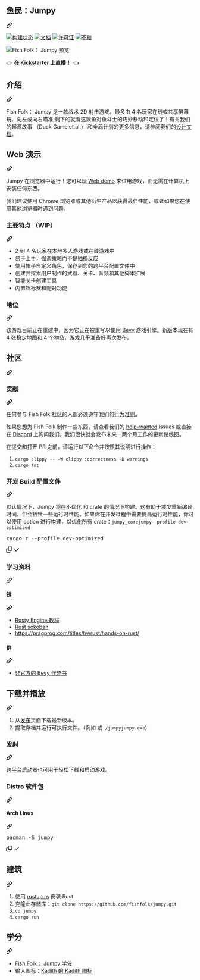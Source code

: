 <div class="Box-sc-g0xbh4-0 QkQOb js-snippet-clipboard-copy-unpositioned" data-hpc="true"><article class="markdown-body entry-content container-lg" itemprop="text"><div class="markdown-heading" dir="auto"><h1 tabindex="-1" class="heading-element" dir="auto" _msttexthash="14247727" _msthash="322">鱼民：Jumpy</h1><a id="user-content-fish-folk-jumpy" class="anchor" aria-label="永久链接： Fish Folk： Jumpy" href="#fish-folk-jumpy" _mstaria-label="572741" _msthash="323"><svg class="octicon octicon-link" viewBox="0 0 16 16" version="1.1" width="16" height="16" aria-hidden="true"><path d="m7.775 3.275 1.25-1.25a3.5 3.5 0 1 1 4.95 4.95l-2.5 2.5a3.5 3.5 0 0 1-4.95 0 .751.751 0 0 1 .018-1.042.751.751 0 0 1 1.042-.018 1.998 1.998 0 0 0 2.83 0l2.5-2.5a2.002 2.002 0 0 0-2.83-2.83l-1.25 1.25a.751.751 0 0 1-1.042-.018.751.751 0 0 1-.018-1.042Zm-4.69 9.64a1.998 1.998 0 0 0 2.83 0l1.25-1.25a.751.751 0 0 1 1.042.018.751.751 0 0 1 .018 1.042l-1.25 1.25a3.5 3.5 0 1 1-4.95-4.95l2.5-2.5a3.5 3.5 0 0 1 4.95 0 .751.751 0 0 1-.018 1.042.751.751 0 0 1-1.042.018 1.998 1.998 0 0 0-2.83 0l-2.5 2.5a1.998 1.998 0 0 0 0 2.83Z"></path></svg></a></div>
<p dir="auto"><a href="https://github.com/fishfolk/jumpy/actions"><img src="https://camo.githubusercontent.com/028f8391bea4321ec622c67c98770025d6dd1d409d6ae0c5aa03fb94fcf96398/68747470733a2f2f696d672e736869656c64732e696f2f6769746875622f616374696f6e732f776f726b666c6f772f7374617475732f66697368666f6c6b2f6a756d70792f63692e796d6c3f6c6f676f3d676974687562266c6162656c436f6c6f723d31653163323426636f6c6f723d386263666366" alt="构建状态" data-canonical-src="https://img.shields.io/github/actions/workflow/status/fishfolk/jumpy/ci.yml?logo=github&amp;labelColor=1e1c24&amp;color=8bcfcf" style="max-width: 100%;" _mstalt="181376" _msthash="324"></a> <a href="https://fishfolk.github.io/jumpy/book" rel="nofollow"><img src="https://camo.githubusercontent.com/98320877f49be555a9946a2c1680eff3f0f7e788223d722a352f75cfe6c269ed/68747470733a2f2f696d672e736869656c64732e696f2f62616467652f646f63756d656e746174696f6e2d66697368666f6c6b2e6769746875622e696f2d677265656e2e7376673f6c6162656c436f6c6f723d31653163323426636f6c6f723d663365653761" alt="文档" data-canonical-src="https://img.shields.io/badge/documentation-fishfolk.github.io-green.svg?labelColor=1e1c24&amp;color=f3ee7a" style="max-width: 100%;" _mstalt="234962" _msthash="325"></a> <a href="/fishfolk/jumpy/blob/main/LICENSE"><img src="https://camo.githubusercontent.com/49c87cad30ff2168e919c593bdce147e38aba611c63abd0e4d2faba760bd6825/68747470733a2f2f696d672e736869656c64732e696f2f62616467652f4c6963656e73652d4d49542532306f72253230417061636865253230322d677265656e2e7376673f6c6162656c3d6c6963656e7365266c6162656c436f6c6f723d31653163323426636f6c6f723d333439323565" alt="许可证" data-canonical-src="https://img.shields.io/badge/License-MIT%20or%20Apache%202-green.svg?label=license&amp;labelColor=1e1c24&amp;color=34925e" style="max-width: 100%;" _mstalt="93288" _msthash="326"></a> <a href="https://discord.gg/4smxjcheE5" rel="nofollow"><img src="https://camo.githubusercontent.com/5bd4299ef3ccde2188209b3e51605a3bc62c62289261b1ac79ee413da108de96/68747470733a2f2f696d672e736869656c64732e696f2f62616467652f636861742d6f6e253230646973636f72642d677265656e2e7376673f6c6f676f3d646973636f7264266c6f676f436f6c6f723d666666266c6162656c436f6c6f723d31653163323426636f6c6f723d386435623366" alt="不和" data-canonical-src="https://img.shields.io/badge/chat-on%20discord-green.svg?logo=discord&amp;logoColor=fff&amp;labelColor=1e1c24&amp;color=8d5b3f" style="max-width: 100%;" _mstalt="93990" _msthash="327"></a></p>
<p dir="auto"><animated-image data-catalyst=""><a target="_blank" rel="noopener noreferrer nofollow" href="https://user-images.githubusercontent.com/24392180/151969075-399e9fea-e2de-4340-96a4-0a0e5b79c281.gif" data-target="animated-image.originalLink"><img src="https://user-images.githubusercontent.com/24392180/151969075-399e9fea-e2de-4340-96a4-0a0e5b79c281.gif" alt="Fish Folk： Jumpy 预览" style="max-width: 100%; display: inline-block;" data-target="animated-image.originalImage" _mstalt="477997" _msthash="328"></a>
  
<p dir="auto" _msttexthash="93030392" _msthash="333">👉 <strong _istranslated="1"><a href="https://www.kickstarter.com/projects/erlendsh/fish-folk" rel="nofollow" _istranslated="1">在 Kickstarter 上直播！</a></strong> 👈</p>
<div class="markdown-heading" dir="auto"><h2 tabindex="-1" class="heading-element" dir="auto" _msttexthash="5211505" _msthash="334">介绍</h2><a id="user-content-introduction" class="anchor" aria-label="永久链接： 简介" href="#introduction" _mstaria-label="523835" _msthash="335"><svg class="octicon octicon-link" viewBox="0 0 16 16" version="1.1" width="16" height="16" aria-hidden="true"><path d="m7.775 3.275 1.25-1.25a3.5 3.5 0 1 1 4.95 4.95l-2.5 2.5a3.5 3.5 0 0 1-4.95 0 .751.751 0 0 1 .018-1.042.751.751 0 0 1 1.042-.018 1.998 1.998 0 0 0 2.83 0l2.5-2.5a2.002 2.002 0 0 0-2.83-2.83l-1.25 1.25a.751.751 0 0 1-1.042-.018.751.751 0 0 1-.018-1.042Zm-4.69 9.64a1.998 1.998 0 0 0 2.83 0l1.25-1.25a.751.751 0 0 1 1.042.018.751.751 0 0 1 .018 1.042l-1.25 1.25a3.5 3.5 0 1 1-4.95-4.95l2.5-2.5a3.5 3.5 0 0 1 4.95 0 .751.751 0 0 1-.018 1.042.751.751 0 0 1-1.042.018 1.998 1.998 0 0 0-2.83 0l-2.5 2.5a1.998 1.998 0 0 0 0 2.83Z"></path></svg></a></div>
<p dir="auto" _msttexthash="2308138274" _msthash="336">Fish Folk： Jumpy 是一款战术 2D 射击游戏，最多由 4 名玩家在线或共享屏幕玩。向左或向右瞄准;剩下的就看这款鱼对鱼斗士的巧妙移动和定位了！有关我们的起源故事 （Duck Game et.al.） 和全局计划的更多信息，请参阅我们的<a href="https://www.notion.so/erlendsh/Fish-Fight-1647ed74217e4e38a59bd28f4f5bc81a" rel="nofollow" _istranslated="1">设计文档</a>。</p>
<div class="markdown-heading" dir="auto"><h2 tabindex="-1" class="heading-element" dir="auto" _msttexthash="8164429" _msthash="337">Web 演示</h2><a id="user-content-web-demo" class="anchor" aria-label="永久链接：Web 演示" href="#web-demo" _mstaria-label="323388" _msthash="338"><svg class="octicon octicon-link" viewBox="0 0 16 16" version="1.1" width="16" height="16" aria-hidden="true"><path d="m7.775 3.275 1.25-1.25a3.5 3.5 0 1 1 4.95 4.95l-2.5 2.5a3.5 3.5 0 0 1-4.95 0 .751.751 0 0 1 .018-1.042.751.751 0 0 1 1.042-.018 1.998 1.998 0 0 0 2.83 0l2.5-2.5a2.002 2.002 0 0 0-2.83-2.83l-1.25 1.25a.751.751 0 0 1-1.042-.018.751.751 0 0 1-.018-1.042Zm-4.69 9.64a1.998 1.998 0 0 0 2.83 0l1.25-1.25a.751.751 0 0 1 1.042.018.751.751 0 0 1 .018 1.042l-1.25 1.25a3.5 3.5 0 1 1-4.95-4.95l2.5-2.5a3.5 3.5 0 0 1 4.95 0 .751.751 0 0 1-.018 1.042.751.751 0 0 1-1.042.018 1.998 1.998 0 0 0-2.83 0l-2.5 2.5a1.998 1.998 0 0 0 0 2.83Z"></path></svg></a></div>
<p dir="auto" _msttexthash="401463517" _msthash="339">Jumpy 在浏览器中运行！您可以玩 <a href="https://fishfolk.github.io/jumpy/player/latest/" rel="nofollow" _istranslated="1">Web demo</a> 来试用游戏，而无需在计算机上安装任何东西。</p>
<p dir="auto" _msttexthash="508026896" _msthash="340">我们建议使用 Chrome 浏览器或其他衍生产品以获得最佳性能，或者如果您在使用其他浏览器时遇到问题。</p>
<div class="markdown-heading" dir="auto"><h3 tabindex="-1" class="heading-element" dir="auto" _msttexthash="34771464" _msthash="341">主要特点 （WIP）</h3><a id="user-content-key-features-wip" class="anchor" aria-label="永久链接：主要功能 （WIP）" href="#key-features-wip" _mstaria-label="598182" _msthash="342"><svg class="octicon octicon-link" viewBox="0 0 16 16" version="1.1" width="16" height="16" aria-hidden="true"><path d="m7.775 3.275 1.25-1.25a3.5 3.5 0 1 1 4.95 4.95l-2.5 2.5a3.5 3.5 0 0 1-4.95 0 .751.751 0 0 1 .018-1.042.751.751 0 0 1 1.042-.018 1.998 1.998 0 0 0 2.83 0l2.5-2.5a2.002 2.002 0 0 0-2.83-2.83l-1.25 1.25a.751.751 0 0 1-1.042-.018.751.751 0 0 1-.018-1.042Zm-4.69 9.64a1.998 1.998 0 0 0 2.83 0l1.25-1.25a.751.751 0 0 1 1.042.018.751.751 0 0 1 .018 1.042l-1.25 1.25a3.5 3.5 0 1 1-4.95-4.95l2.5-2.5a3.5 3.5 0 0 1 4.95 0 .751.751 0 0 1-.018 1.042.751.751 0 0 1-1.042.018 1.998 1.998 0 0 0-2.83 0l-2.5 2.5a1.998 1.998 0 0 0 0 2.83Z"></path></svg></a></div>
<ul dir="auto">
<li _msttexthash="92496833" _msthash="343">2 到 4 名玩家在本地多人游戏或在线游戏中</li>
<li _msttexthash="83922098" _msthash="344">易于上手，强调策略而不是抽搐反应</li>
<li _msttexthash="150515352" _msthash="345">使用帽子自定义角色，保存到您的跨平台配置文件中</li>
<li _msttexthash="153570612" _msthash="346">创建并探索用户制作的武器、关卡、音频和其他脚本扩展</li>
<li _msttexthash="25692459" _msthash="347">智能关卡创建工具</li>
<li _msttexthash="43336592" _msthash="348">内置锦标赛和配对功能</li>
</ul>
<div class="markdown-heading" dir="auto"><h3 tabindex="-1" class="heading-element" dir="auto" _msttexthash="4142424" _msthash="349">地位</h3><a id="user-content-status" class="anchor" aria-label="永久链接：状态" href="#status" _mstaria-label="311142" _msthash="350"><svg class="octicon octicon-link" viewBox="0 0 16 16" version="1.1" width="16" height="16" aria-hidden="true"><path d="m7.775 3.275 1.25-1.25a3.5 3.5 0 1 1 4.95 4.95l-2.5 2.5a3.5 3.5 0 0 1-4.95 0 .751.751 0 0 1 .018-1.042.751.751 0 0 1 1.042-.018 1.998 1.998 0 0 0 2.83 0l2.5-2.5a2.002 2.002 0 0 0-2.83-2.83l-1.25 1.25a.751.751 0 0 1-1.042-.018.751.751 0 0 1-.018-1.042Zm-4.69 9.64a1.998 1.998 0 0 0 2.83 0l1.25-1.25a.751.751 0 0 1 1.042.018.751.751 0 0 1 .018 1.042l-1.25 1.25a3.5 3.5 0 1 1-4.95-4.95l2.5-2.5a3.5 3.5 0 0 1 4.95 0 .751.751 0 0 1-.018 1.042.751.751 0 0 1-1.042.018 1.998 1.998 0 0 0-2.83 0l-2.5 2.5a1.998 1.998 0 0 0 0 2.83Z"></path></svg></a></div>
<p dir="auto" _msttexthash="672501726" _msthash="351">该游戏目前正在重建中，因为它正在被重写以使用 <a href="https://bevyengine.org" rel="nofollow" _istranslated="1">Bevy</a> 游戏引擎。新版本现在有 4 张稳定地图和 4 个物品，游戏几乎准备好再次发布。</p>
<div class="markdown-heading" dir="auto"><h2 tabindex="-1" class="heading-element" dir="auto" _msttexthash="5040282" _msthash="352">社区</h2><a id="user-content-community" class="anchor" aria-label="永久链接： 社区" href="#community" _mstaria-label="413062" _msthash="353"><svg class="octicon octicon-link" viewBox="0 0 16 16" version="1.1" width="16" height="16" aria-hidden="true"><path d="m7.775 3.275 1.25-1.25a3.5 3.5 0 1 1 4.95 4.95l-2.5 2.5a3.5 3.5 0 0 1-4.95 0 .751.751 0 0 1 .018-1.042.751.751 0 0 1 1.042-.018 1.998 1.998 0 0 0 2.83 0l2.5-2.5a2.002 2.002 0 0 0-2.83-2.83l-1.25 1.25a.751.751 0 0 1-1.042-.018.751.751 0 0 1-.018-1.042Zm-4.69 9.64a1.998 1.998 0 0 0 2.83 0l1.25-1.25a.751.751 0 0 1 1.042.018.751.751 0 0 1 .018 1.042l-1.25 1.25a3.5 3.5 0 1 1-4.95-4.95l2.5-2.5a3.5 3.5 0 0 1 4.95 0 .751.751 0 0 1-.018 1.042.751.751 0 0 1-1.042.018 1.998 1.998 0 0 0-2.83 0l-2.5 2.5a1.998 1.998 0 0 0 0 2.83Z"></path></svg></a></div>
<div class="markdown-heading" dir="auto"><h3 tabindex="-1" class="heading-element" dir="auto" _msttexthash="6354283" _msthash="354">贡献</h3><a id="user-content-contributing" class="anchor" aria-label="永久链接： 贡献" href="#contributing" _mstaria-label="521066" _msthash="355"><svg class="octicon octicon-link" viewBox="0 0 16 16" version="1.1" width="16" height="16" aria-hidden="true"><path d="m7.775 3.275 1.25-1.25a3.5 3.5 0 1 1 4.95 4.95l-2.5 2.5a3.5 3.5 0 0 1-4.95 0 .751.751 0 0 1 .018-1.042.751.751 0 0 1 1.042-.018 1.998 1.998 0 0 0 2.83 0l2.5-2.5a2.002 2.002 0 0 0-2.83-2.83l-1.25 1.25a.751.751 0 0 1-1.042-.018.751.751 0 0 1-.018-1.042Zm-4.69 9.64a1.998 1.998 0 0 0 2.83 0l1.25-1.25a.751.751 0 0 1 1.042.018.751.751 0 0 1 .018 1.042l-1.25 1.25a3.5 3.5 0 1 1-4.95-4.95l2.5-2.5a3.5 3.5 0 0 1 4.95 0 .751.751 0 0 1-.018 1.042.751.751 0 0 1-1.042.018 1.998 1.998 0 0 0-2.83 0l-2.5 2.5a1.998 1.998 0 0 0 0 2.83Z"></path></svg></a></div>
<p dir="auto" _msttexthash="163461688" _msthash="356">任何参与 Fish Folk 社区的人都必须遵守我们的<a href="https://github.com/fishfolk/jumpy/blob/main/CODE_OF_CONDUCT.md" _istranslated="1">行为准则</a>。</p>
<p dir="auto" _msttexthash="898724151" _msthash="357">如果您想为 Fish Folk 制作一些东西，请查看我们的 <a href="https://github.com/fishfolk/jumpy/labels/help%20wanted" _istranslated="1">help-wanted</a> issues 或直接在 <a href="https://discord.gg/4smxjcheE5" rel="nofollow" _istranslated="1">Discord</a> 上询问我们。我们很快就会发布未来一两个月工作的更新路线图。</p>
<p dir="auto" _msttexthash="227571071" _msthash="358">在提交和打开 PR 之前，请运行以下命令并按照其说明进行操作：</p>
<ol dir="auto">
<li><code>cargo clippy -- -W clippy::correctness -D warnings</code></li>
<li><code>cargo fmt</code></li>
</ol>
<div class="markdown-heading" dir="auto"><h3 tabindex="-1" class="heading-element" dir="auto" _msttexthash="27520909" _msthash="359">开发 Build 配置文件</h3><a id="user-content-development-build-profiles" class="anchor" aria-label="永久链接：开发构建配置文件" href="#development-build-profiles" _mstaria-label="1072240" _msthash="360"><svg class="octicon octicon-link" viewBox="0 0 16 16" version="1.1" width="16" height="16" aria-hidden="true"><path d="m7.775 3.275 1.25-1.25a3.5 3.5 0 1 1 4.95 4.95l-2.5 2.5a3.5 3.5 0 0 1-4.95 0 .751.751 0 0 1 .018-1.042.751.751 0 0 1 1.042-.018 1.998 1.998 0 0 0 2.83 0l2.5-2.5a2.002 2.002 0 0 0-2.83-2.83l-1.25 1.25a.751.751 0 0 1-1.042-.018.751.751 0 0 1-.018-1.042Zm-4.69 9.64a1.998 1.998 0 0 0 2.83 0l1.25-1.25a.751.751 0 0 1 1.042.018.751.751 0 0 1 .018 1.042l-1.25 1.25a3.5 3.5 0 1 1-4.95-4.95l2.5-2.5a3.5 3.5 0 0 1 4.95 0 .751.751 0 0 1-.018 1.042.751.751 0 0 1-1.042.018 1.998 1.998 0 0 0-2.83 0l-2.5 2.5a1.998 1.998 0 0 0 0 2.83Z"></path></svg></a></div>
<p dir="auto"><font _mstmutation="1" _msttexthash="1696851819" _msthash="361">默认情况下，Jumpy 将在不优化 和 crate 的情况下构建。这有助于减少重新编译时间，但会牺牲一些运行时性能。如果你在开发过程中需要提高运行时性能，你可以使用 option 进行构建，以优化所有 crate：</font><code>jumpy_core</code><code>jumpy</code><code>--profile dev-optimized</code></p>
<div class="highlight highlight-source-shell notranslate position-relative overflow-auto" dir="auto"><pre>cargo r --profile dev-optimized</pre><div class="zeroclipboard-container">
    <clipboard-copy aria-label="Copy" class="ClipboardButton btn btn-invisible js-clipboard-copy m-2 p-0 d-flex flex-justify-center flex-items-center" data-copy-feedback="Copied!" data-tooltip-direction="w" value="cargo r --profile dev-optimized" tabindex="0" role="button">
      <svg aria-hidden="true" height="16" viewBox="0 0 16 16" version="1.1" width="16" data-view-component="true" class="octicon octicon-copy js-clipboard-copy-icon">
    <path d="M0 6.75C0 5.784.784 5 1.75 5h1.5a.75.75 0 0 1 0 1.5h-1.5a.25.25 0 0 0-.25.25v7.5c0 .138.112.25.25.25h7.5a.25.25 0 0 0 .25-.25v-1.5a.75.75 0 0 1 1.5 0v1.5A1.75 1.75 0 0 1 9.25 16h-7.5A1.75 1.75 0 0 1 0 14.25Z"></path><path d="M5 1.75C5 .784 5.784 0 6.75 0h7.5C15.216 0 16 .784 16 1.75v7.5A1.75 1.75 0 0 1 14.25 11h-7.5A1.75 1.75 0 0 1 5 9.25Zm1.75-.25a.25.25 0 0 0-.25.25v7.5c0 .138.112.25.25.25h7.5a.25.25 0 0 0 .25-.25v-7.5a.25.25 0 0 0-.25-.25Z"></path>
</svg>
      <svg aria-hidden="true" height="16" viewBox="0 0 16 16" version="1.1" width="16" data-view-component="true" class="octicon octicon-check js-clipboard-check-icon color-fg-success d-none">
    <path d="M13.78 4.22a.75.75 0 0 1 0 1.06l-7.25 7.25a.75.75 0 0 1-1.06 0L2.22 9.28a.751.751 0 0 1 .018-1.042.751.751 0 0 1 1.042-.018L6 10.94l6.72-6.72a.75.75 0 0 1 1.06 0Z"></path>
</svg>
    </clipboard-copy>
  </div></div>
<div class="markdown-heading" dir="auto"><h3 tabindex="-1" class="heading-element" dir="auto" _msttexthash="11828232" _msthash="362">学习资料</h3><a id="user-content-learning-materials" class="anchor" aria-label="永久链接： 学习资料" href="#learning-materials" _mstaria-label="718393" _msthash="363"><svg class="octicon octicon-link" viewBox="0 0 16 16" version="1.1" width="16" height="16" aria-hidden="true"><path d="m7.775 3.275 1.25-1.25a3.5 3.5 0 1 1 4.95 4.95l-2.5 2.5a3.5 3.5 0 0 1-4.95 0 .751.751 0 0 1 .018-1.042.751.751 0 0 1 1.042-.018 1.998 1.998 0 0 0 2.83 0l2.5-2.5a2.002 2.002 0 0 0-2.83-2.83l-1.25 1.25a.751.751 0 0 1-1.042-.018.751.751 0 0 1-.018-1.042Zm-4.69 9.64a1.998 1.998 0 0 0 2.83 0l1.25-1.25a.751.751 0 0 1 1.042.018.751.751 0 0 1 .018 1.042l-1.25 1.25a3.5 3.5 0 1 1-4.95-4.95l2.5-2.5a3.5 3.5 0 0 1 4.95 0 .751.751 0 0 1-.018 1.042.751.751 0 0 1-1.042.018 1.998 1.998 0 0 0-2.83 0l-2.5 2.5a1.998 1.998 0 0 0 0 2.83Z"></path></svg></a></div>
<div class="markdown-heading" dir="auto"><h4 tabindex="-1" class="heading-element" dir="auto" _msttexthash="3471832" _msthash="364">锈</h4><a id="user-content-rust" class="anchor" aria-label="永久链接：Rust" href="#rust" _mstaria-label="250770" _msthash="365"><svg class="octicon octicon-link" viewBox="0 0 16 16" version="1.1" width="16" height="16" aria-hidden="true"><path d="m7.775 3.275 1.25-1.25a3.5 3.5 0 1 1 4.95 4.95l-2.5 2.5a3.5 3.5 0 0 1-4.95 0 .751.751 0 0 1 .018-1.042.751.751 0 0 1 1.042-.018 1.998 1.998 0 0 0 2.83 0l2.5-2.5a2.002 2.002 0 0 0-2.83-2.83l-1.25 1.25a.751.751 0 0 1-1.042-.018.751.751 0 0 1-.018-1.042Zm-4.69 9.64a1.998 1.998 0 0 0 2.83 0l1.25-1.25a.751.751 0 0 1 1.042.018.751.751 0 0 1 .018 1.042l-1.25 1.25a3.5 3.5 0 1 1-4.95-4.95l2.5-2.5a3.5 3.5 0 0 1 4.95 0 .751.751 0 0 1-.018 1.042.751.751 0 0 1-1.042.018 1.998 1.998 0 0 0-2.83 0l-2.5 2.5a1.998 1.998 0 0 0 0 2.83Z"></path></svg></a></div>
<ul dir="auto">
<li><a href="https://cleancut.github.io/rusty_engine/" rel="nofollow" _msttexthash="13967395" _msthash="366">Rusty Engine 教程</a></li>
<li><a href="https://sokoban.iolivia.me/" rel="nofollow" _msttexthash="183807" _msthash="367">Rust sokoban</a></li>
<li><a href="https://pragprog.com/titles/hwrust/hands-on-rust/" rel="nofollow" _msttexthash="1922102" _msthash="368">https://pragprog.com/titles/hwrust/hands-on-rust/</a></li>
</ul>
<div class="markdown-heading" dir="auto"><h4 tabindex="-1" class="heading-element" dir="auto" _msttexthash="2973516" _msthash="369">群</h4><a id="user-content-bevy" class="anchor" aria-label="永久链接：Bevy" href="#bevy" _mstaria-label="245531" _msthash="370"><svg class="octicon octicon-link" viewBox="0 0 16 16" version="1.1" width="16" height="16" aria-hidden="true"><path d="m7.775 3.275 1.25-1.25a3.5 3.5 0 1 1 4.95 4.95l-2.5 2.5a3.5 3.5 0 0 1-4.95 0 .751.751 0 0 1 .018-1.042.751.751 0 0 1 1.042-.018 1.998 1.998 0 0 0 2.83 0l2.5-2.5a2.002 2.002 0 0 0-2.83-2.83l-1.25 1.25a.751.751 0 0 1-1.042-.018.751.751 0 0 1-.018-1.042Zm-4.69 9.64a1.998 1.998 0 0 0 2.83 0l1.25-1.25a.751.751 0 0 1 1.042.018.751.751 0 0 1 .018 1.042l-1.25 1.25a3.5 3.5 0 1 1-4.95-4.95l2.5-2.5a3.5 3.5 0 0 1 4.95 0 .751.751 0 0 1-.018 1.042.751.751 0 0 1-1.042.018 1.998 1.998 0 0 0-2.83 0l-2.5 2.5a1.998 1.998 0 0 0 0 2.83Z"></path></svg></a></div>
<ul dir="auto">
<li><a href="https://bevy-cheatbook.github.io/" rel="nofollow" _msttexthash="26480727" _msthash="371">非官方的 Bevy 作弊书</a></li>
</ul>
<div class="markdown-heading" dir="auto"><h2 tabindex="-1" class="heading-element" dir="auto" _msttexthash="15524379" _msthash="372">下载并播放</h2><a id="user-content-download--play" class="anchor" aria-label="永久链接：下载并播放" href="#download--play" _mstaria-label="693004" _msthash="373"><svg class="octicon octicon-link" viewBox="0 0 16 16" version="1.1" width="16" height="16" aria-hidden="true"><path d="m7.775 3.275 1.25-1.25a3.5 3.5 0 1 1 4.95 4.95l-2.5 2.5a3.5 3.5 0 0 1-4.95 0 .751.751 0 0 1 .018-1.042.751.751 0 0 1 1.042-.018 1.998 1.998 0 0 0 2.83 0l2.5-2.5a2.002 2.002 0 0 0-2.83-2.83l-1.25 1.25a.751.751 0 0 1-1.042-.018.751.751 0 0 1-.018-1.042Zm-4.69 9.64a1.998 1.998 0 0 0 2.83 0l1.25-1.25a.751.751 0 0 1 1.042.018.751.751 0 0 1 .018 1.042l-1.25 1.25a3.5 3.5 0 1 1-4.95-4.95l2.5-2.5a3.5 3.5 0 0 1 4.95 0 .751.751 0 0 1-.018 1.042.751.751 0 0 1-1.042.018 1.998 1.998 0 0 0-2.83 0l-2.5 2.5a1.998 1.998 0 0 0 0 2.83Z"></path></svg></a></div>
<ol dir="auto">
<li _msttexthash="51496770" _msthash="374">从<a href="https://github.com/fishfolk/jumpy/releases" _istranslated="1">发布</a>页面下载最新版本。</li>
<li><font _mstmutation="1" _msttexthash="92050673" _msthash="375">提取存档并运行可执行文件。（例如 或</font><code>./jumpy</code><code>jumpy.exe</code>)</li>
</ol>
<div class="markdown-heading" dir="auto"><h3 tabindex="-1" class="heading-element" dir="auto" _msttexthash="4402411" _msthash="376">发射</h3><a id="user-content-launcher" class="anchor" aria-label="永久链接：启动器" href="#launcher" _mstaria-label="366236" _msthash="377"><svg class="octicon octicon-link" viewBox="0 0 16 16" version="1.1" width="16" height="16" aria-hidden="true"><path d="m7.775 3.275 1.25-1.25a3.5 3.5 0 1 1 4.95 4.95l-2.5 2.5a3.5 3.5 0 0 1-4.95 0 .751.751 0 0 1 .018-1.042.751.751 0 0 1 1.042-.018 1.998 1.998 0 0 0 2.83 0l2.5-2.5a2.002 2.002 0 0 0-2.83-2.83l-1.25 1.25a.751.751 0 0 1-1.042-.018.751.751 0 0 1-.018-1.042Zm-4.69 9.64a1.998 1.998 0 0 0 2.83 0l1.25-1.25a.751.751 0 0 1 1.042.018.751.751 0 0 1 .018 1.042l-1.25 1.25a3.5 3.5 0 1 1-4.95-4.95l2.5-2.5a3.5 3.5 0 0 1 4.95 0 .751.751 0 0 1-.018 1.042.751.751 0 0 1-1.042.018 1.998 1.998 0 0 0-2.83 0l-2.5 2.5a1.998 1.998 0 0 0 0 2.83Z"></path></svg></a></div>
<p dir="auto" _msttexthash="103263056" _msthash="378"><a href="https://github.com/spicylobstergames/SpicyLauncher" _istranslated="1">跨平台启动</a>器也可用于轻松下载和启动游戏。</p>
<div class="markdown-heading" dir="auto"><h3 tabindex="-1" class="heading-element" dir="auto" _msttexthash="14108055" _msthash="379">Distro 软件包</h3><a id="user-content-distro-packages" class="anchor" aria-label="永久链接： Distro Packages" href="#distro-packages" _mstaria-label="584727" _msthash="380"><svg class="octicon octicon-link" viewBox="0 0 16 16" version="1.1" width="16" height="16" aria-hidden="true"><path d="m7.775 3.275 1.25-1.25a3.5 3.5 0 1 1 4.95 4.95l-2.5 2.5a3.5 3.5 0 0 1-4.95 0 .751.751 0 0 1 .018-1.042.751.751 0 0 1 1.042-.018 1.998 1.998 0 0 0 2.83 0l2.5-2.5a2.002 2.002 0 0 0-2.83-2.83l-1.25 1.25a.751.751 0 0 1-1.042-.018.751.751 0 0 1-.018-1.042Zm-4.69 9.64a1.998 1.998 0 0 0 2.83 0l1.25-1.25a.751.751 0 0 1 1.042.018.751.751 0 0 1 .018 1.042l-1.25 1.25a3.5 3.5 0 1 1-4.95-4.95l2.5-2.5a3.5 3.5 0 0 1 4.95 0 .751.751 0 0 1-.018 1.042.751.751 0 0 1-1.042.018 1.998 1.998 0 0 0-2.83 0l-2.5 2.5a1.998 1.998 0 0 0 0 2.83Z"></path></svg></a></div>
<div class="markdown-heading" dir="auto"><h4 tabindex="-1" class="heading-element" dir="auto" _msttexthash="133406" _msthash="381">Arch Linux</h4><a id="user-content-arch-linux" class="anchor" aria-label="永久链接：Arch Linux" href="#arch-linux" _mstaria-label="398411" _msthash="382"><svg class="octicon octicon-link" viewBox="0 0 16 16" version="1.1" width="16" height="16" aria-hidden="true"><path d="m7.775 3.275 1.25-1.25a3.5 3.5 0 1 1 4.95 4.95l-2.5 2.5a3.5 3.5 0 0 1-4.95 0 .751.751 0 0 1 .018-1.042.751.751 0 0 1 1.042-.018 1.998 1.998 0 0 0 2.83 0l2.5-2.5a2.002 2.002 0 0 0-2.83-2.83l-1.25 1.25a.751.751 0 0 1-1.042-.018.751.751 0 0 1-.018-1.042Zm-4.69 9.64a1.998 1.998 0 0 0 2.83 0l1.25-1.25a.751.751 0 0 1 1.042.018.751.751 0 0 1 .018 1.042l-1.25 1.25a3.5 3.5 0 1 1-4.95-4.95l2.5-2.5a3.5 3.5 0 0 1 4.95 0 .751.751 0 0 1-.018 1.042.751.751 0 0 1-1.042.018 1.998 1.998 0 0 0-2.83 0l-2.5 2.5a1.998 1.998 0 0 0 0 2.83Z"></path></svg></a></div>
<div class="highlight highlight-source-shell notranslate position-relative overflow-auto" dir="auto"><pre>pacman -S jumpy</pre><div class="zeroclipboard-container">
    <clipboard-copy aria-label="Copy" class="ClipboardButton btn btn-invisible js-clipboard-copy m-2 p-0 d-flex flex-justify-center flex-items-center" data-copy-feedback="Copied!" data-tooltip-direction="w" value="pacman -S jumpy" tabindex="0" role="button">
      <svg aria-hidden="true" height="16" viewBox="0 0 16 16" version="1.1" width="16" data-view-component="true" class="octicon octicon-copy js-clipboard-copy-icon">
    <path d="M0 6.75C0 5.784.784 5 1.75 5h1.5a.75.75 0 0 1 0 1.5h-1.5a.25.25 0 0 0-.25.25v7.5c0 .138.112.25.25.25h7.5a.25.25 0 0 0 .25-.25v-1.5a.75.75 0 0 1 1.5 0v1.5A1.75 1.75 0 0 1 9.25 16h-7.5A1.75 1.75 0 0 1 0 14.25Z"></path><path d="M5 1.75C5 .784 5.784 0 6.75 0h7.5C15.216 0 16 .784 16 1.75v7.5A1.75 1.75 0 0 1 14.25 11h-7.5A1.75 1.75 0 0 1 5 9.25Zm1.75-.25a.25.25 0 0 0-.25.25v7.5c0 .138.112.25.25.25h7.5a.25.25 0 0 0 .25-.25v-7.5a.25.25 0 0 0-.25-.25Z"></path>
</svg>
      <svg aria-hidden="true" height="16" viewBox="0 0 16 16" version="1.1" width="16" data-view-component="true" class="octicon octicon-check js-clipboard-check-icon color-fg-success d-none">
    <path d="M13.78 4.22a.75.75 0 0 1 0 1.06l-7.25 7.25a.75.75 0 0 1-1.06 0L2.22 9.28a.751.751 0 0 1 .018-1.042.751.751 0 0 1 1.042-.018L6 10.94l6.72-6.72a.75.75 0 0 1 1.06 0Z"></path>
</svg>
    </clipboard-copy>
  </div></div>
<div class="markdown-heading" dir="auto"><h2 tabindex="-1" class="heading-element" dir="auto" _msttexthash="5495750" _msthash="383">建筑</h2><a id="user-content-building" class="anchor" aria-label="永久链接：构建" href="#building" _mstaria-label="365040" _msthash="384"><svg class="octicon octicon-link" viewBox="0 0 16 16" version="1.1" width="16" height="16" aria-hidden="true"><path d="m7.775 3.275 1.25-1.25a3.5 3.5 0 1 1 4.95 4.95l-2.5 2.5a3.5 3.5 0 0 1-4.95 0 .751.751 0 0 1 .018-1.042.751.751 0 0 1 1.042-.018 1.998 1.998 0 0 0 2.83 0l2.5-2.5a2.002 2.002 0 0 0-2.83-2.83l-1.25 1.25a.751.751 0 0 1-1.042-.018.751.751 0 0 1-.018-1.042Zm-4.69 9.64a1.998 1.998 0 0 0 2.83 0l1.25-1.25a.751.751 0 0 1 1.042.018.751.751 0 0 1 .018 1.042l-1.25 1.25a3.5 3.5 0 1 1-4.95-4.95l2.5-2.5a3.5 3.5 0 0 1 4.95 0 .751.751 0 0 1-.018 1.042.751.751 0 0 1-1.042.018 1.998 1.998 0 0 0-2.83 0l-2.5 2.5a1.998 1.998 0 0 0 0 2.83Z"></path></svg></a></div>
<ol dir="auto">
<li _msttexthash="19384820" _msthash="385">使用 <a href="https://rustup.rs/" rel="nofollow" _istranslated="1">rustup.rs</a> 安装 Rust</li>
<li><font _mstmutation="1" _msttexthash="29924115" _msthash="386">克隆此存储库：</font><code>git clone https://github.com/fishfolk/jumpy.git</code></li>
<li><code>cd jumpy</code></li>
<li><code>cargo run</code></li>
</ol>
<div class="markdown-heading" dir="auto"><h2 tabindex="-1" class="heading-element" dir="auto" _msttexthash="4313010" _msthash="387">学分</h2><a id="user-content-credits" class="anchor" aria-label="永久链接：积分" href="#credits" _mstaria-label="335361" _msthash="388"><svg class="octicon octicon-link" viewBox="0 0 16 16" version="1.1" width="16" height="16" aria-hidden="true"><path d="m7.775 3.275 1.25-1.25a3.5 3.5 0 1 1 4.95 4.95l-2.5 2.5a3.5 3.5 0 0 1-4.95 0 .751.751 0 0 1 .018-1.042.751.751 0 0 1 1.042-.018 1.998 1.998 0 0 0 2.83 0l2.5-2.5a2.002 2.002 0 0 0-2.83-2.83l-1.25 1.25a.751.751 0 0 1-1.042-.018.751.751 0 0 1-.018-1.042Zm-4.69 9.64a1.998 1.998 0 0 0 2.83 0l1.25-1.25a.751.751 0 0 1 1.042.018.751.751 0 0 1 .018 1.042l-1.25 1.25a3.5 3.5 0 1 1-4.95-4.95l2.5-2.5a3.5 3.5 0 0 1 4.95 0 .751.751 0 0 1-.018 1.042.751.751 0 0 1-1.042.018 1.998 1.998 0 0 0-2.83 0l-2.5 2.5a1.998 1.998 0 0 0 0 2.83Z"></path></svg></a></div>
<ul dir="auto">
<li><a href="https://github.com/fishfolk/jumpy/blob/main/CREDITS.md" _msttexthash="25362948" _msthash="389">Fish Folk： Jumpy 学分</a></li>
<li _msttexthash="44538806" _msthash="390">输入图标：<a href="https://kadith.itch.io/kadiths-free-icons" rel="nofollow" _istranslated="1">Kadith 的 Kadith 图标</a></li>
</ul>
</article></div>
